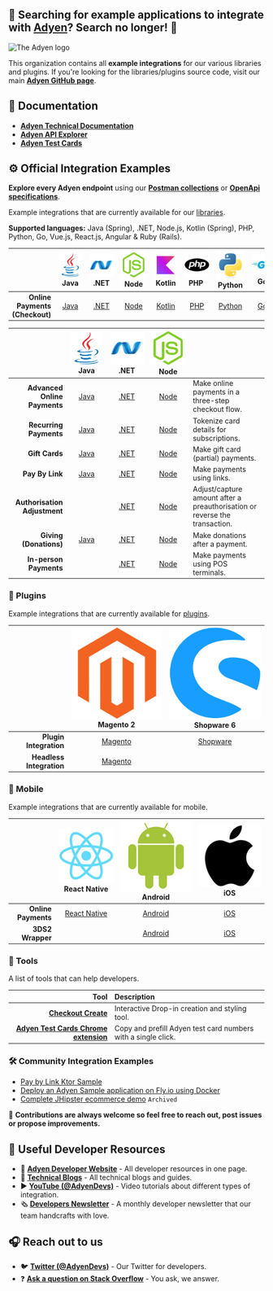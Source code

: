 ## 👋 Searching for example applications to integrate with [Adyen](https://www.adyen.com/)? Search no longer! 👋

<!-- ![The Adyen Logo](https://github.com/adyen-examples/.github/raw/main/images/logo.png) -->

<img src="https://github.com/adyen-examples/.github/raw/main/images/logo.png" height="100" alt="The Adyen logo">

This organization contains all **example integrations** for our various libraries and plugins. If you're looking for the libraries/plugins source code, visit our main [**Adyen GitHub page**](https://github.com/adyen).

## 📜 Documentation
* [**Adyen Technical Documentation**](https://docs.adyen.com/)
* [**Adyen API Explorer**](https://docs.adyen.com/api-explorer/)
* [**Adyen Test Cards**](https://docs.adyen.com/development-resources/test-cards/test-card-numbers/)

## ⚙️ Official Integration Examples
**Explore every Adyen endpoint** using our [**Postman collections**](https://www.postman.com/adyendev/workspace/adyen-apis/overview) or [**OpenApi specifications**](https://github.com/Adyen/adyen-openapi).

Example integrations that are currently available for our [libraries](https://github.com/adyen#server-side). 

**Supported languages:** Java (Spring), .NET, Node.js, Kotlin (Spring), PHP, Python, Go, Vue.js, React.js, Angular & Ruby (Rails).

|                                | [![Java (Spring)](https://raw.githubusercontent.com/devicons/devicon/1119b9f84c0290e0f0b38982099a2bd027a48bf1/icons/java/java-original.svg)](https://github.com/adyen-examples/adyen-java-spring-online-payments) &nbsp;&nbsp;Java&nbsp;&nbsp; | [![.NET](https://raw.githubusercontent.com/devicons/devicon/1119b9f84c0290e0f0b38982099a2bd027a48bf1/icons/dot-net/dot-net-original.svg)](https://github.com/adyen-examples/adyen-dotnet-online-payments) &nbsp;&nbsp;.NET&nbsp;&nbsp; | [![Node.js](https://raw.githubusercontent.com/devicons/devicon/1119b9f84c0290e0f0b38982099a2bd027a48bf1/icons/nodejs/nodejs-original.svg)](https://github.com/adyen-examples/adyen-node-online-payments) &nbsp;&nbsp;Node&nbsp;&nbsp; | [![Kotlin Spring](https://raw.githubusercontent.com/devicons/devicon/1119b9f84c0290e0f0b38982099a2bd027a48bf1/icons/kotlin/kotlin-original.svg)](https://github.com/adyen-examples/adyen-kotlin-spring-online-payments) &nbsp;Kotlin&nbsp; | [![PHP (Laravel)](https://raw.githubusercontent.com/devicons/devicon/1119b9f84c0290e0f0b38982099a2bd027a48bf1/icons/php/php-plain.svg)](https://github.com/adyen-examples/adyen-php-online-payments) &nbsp;&nbsp;PHP&nbsp;&nbsp;&nbsp; | [![Python](https://raw.githubusercontent.com/devicons/devicon/1119b9f84c0290e0f0b38982099a2bd027a48bf1/icons/python/python-original.svg)](https://github.com/adyen-examples/adyen-python-online-payments) &nbsp;Python&nbsp; | [![Go](https://raw.githubusercontent.com/devicons/devicon/1119b9f84c0290e0f0b38982099a2bd027a48bf1/icons/go/go-original-wordmark.svg)](https://github.com/adyen-examples/adyen-golang-online-payments) &nbsp;&nbsp;&nbsp;Go&nbsp;&nbsp;&nbsp; | [![Vue.js](https://raw.githubusercontent.com/devicons/devicon/1119b9f84c0290e0f0b38982099a2bd027a48bf1/icons/vuejs/vuejs-original.svg)](https://github.com/adyen-examples/adyen-vue-online-payments) &nbsp;&nbsp;Vue&nbsp;&nbsp; | [![React](https://raw.githubusercontent.com/devicons/devicon/1119b9f84c0290e0f0b38982099a2bd027a48bf1/icons/react/react-original.svg)](https://github.com/adyen-examples/adyen-react-online-payments) &nbsp;React&nbsp; | [![Angular](https://raw.githubusercontent.com/devicons/devicon/1119b9f84c0290e0f0b38982099a2bd027a48bf1/icons/angularjs/angularjs-original.svg)](https://github.com/adyen-examples/adyen-angular-online-payments) Angular | [![Ruby (Rails)](https://raw.githubusercontent.com/devicons/devicon/1119b9f84c0290e0f0b38982099a2bd027a48bf1/icons/rails/rails-plain.svg)](https://github.com/adyen-examples/adyen-rails-online-payments) &nbsp;&nbsp;Ruby&nbsp;&nbsp; |
|-------------------------------:|:-----------------------------------------------------------------------------------------------------------------------------------------------------------------------------------------------------------------------:|:--------------------------------------------------------------------------------------------------------------------------------------------------------------------------------------------------------------:|:-------------------------------------------------------------------------------------------------------------------------------------------------------------------------------------------------------------------:|:------------------------------------------------------------------------------------------------------------------------------------------------------------------------------------------------------------------------------------:|:--------------------------------------------------------------------------------------------------------------------------------------------------------------------------------------------------------:|:----------------------------------------------------------------------------------------------------------------------------------------------------------------------------------------------------------------:|:---------------------------------------------------------------------------------------------------------------------------------------------------------------------------------------------------------:|:--------------------------------------------------------------------------------------------------------------------------------------------------------------------------------------------------------:|:-----------------------------------------------------------------------------------------------------------------------------------------------------------------------------------------------------------:|:-------------------------------------------------------------------------------------------------------------------------------------------------------------------------------------------------------------------------:|:--------------------------------------------------------------------------------------------------------------------------------------------------------------------------------------------------------------:|
| **Online Payments (Checkout)** |                                                         [Java](https://github.com/adyen-examples/adyen-java-spring-online-payments/tree/main/checkout-example)                                                          |                                                       [.NET](https://github.com/adyen-examples/adyen-dotnet-online-payments/tree/main/checkout-example)                                                        |                                                           [Node](https://github.com/adyen-examples/adyen-node-online-payments/tree/main/checkout-example)                                                           |                                                                           [Kotlin](https://github.com/adyen-examples/adyen-kotlin-spring-online-payments)                                                                            |                                                                    [PHP](https://github.com/adyen-examples/adyen-php-online-payments)                                                                    |                                                                     [Python](https://github.com/adyen-examples/adyen-python-online-payments)                                                                     |                                                                   [Go](https://github.com/adyen-examples/adyen-golang-online-payments)                                                                    |                                                                    [Vue](https://github.com/adyen-examples/adyen-vue-online-payments)                                                                    |                                                                   [React](https://github.com/adyen-examples/adyen-react-online-payments)                                                                    |                                                                        [Angular](https://github.com/adyen-examples/adyen-angular-online-payments)                                                                         |                                                                     [Ruby](https://github.com/adyen-examples/adyen-rails-online-payments)                                                                      | 



|                                    | [![Java (Spring)](https://raw.githubusercontent.com/devicons/devicon/1119b9f84c0290e0f0b38982099a2bd027a48bf1/icons/java/java-original.svg)](https://github.com/adyen-examples/adyen-java-spring-online-payments) &nbsp;&nbsp;Java&nbsp;&nbsp; | [![.NET](https://raw.githubusercontent.com/devicons/devicon/1119b9f84c0290e0f0b38982099a2bd027a48bf1/icons/dot-net/dot-net-original.svg)](https://github.com/adyen-examples/adyen-dotnet-online-payments) &nbsp;&nbsp;.NET&nbsp;&nbsp; | [![Node.js](https://raw.githubusercontent.com/devicons/devicon/1119b9f84c0290e0f0b38982099a2bd027a48bf1/icons/nodejs/nodejs-original.svg)](https://github.com/adyen-examples/adyen-node-online-payments) &nbsp;&nbsp;Node&nbsp;&nbsp; |                                                                            |
|-----------------------------------:|:---------------------------------------------------------------------------------------------------------------------------------------------------------------------------------------------------------------------------------------------:|:--------------------------------------------------------------------------------------------------------------------------------------------------------------------------------------------------------------------------------------:|:-------------------------------------------------------------------------------------------------------------------------------------------------------------------------------------------------------------------------------------:|:---------------------------------------------------------------------------|
|       **Advanced Online Payments** |                                                                [Java](https://github.com/adyen-examples/adyen-java-spring-online-payments/tree/main/checkout-example-advanced)                                                                |                                                               [.NET](https://github.com/adyen-examples/adyen-dotnet-online-payments/tree/main/checkout-example-advanced)                                                               |                                                               [Node](https://github.com/adyen-examples/adyen-node-online-payments/tree/main/checkout-example-advanced)                                                                | Make online payments in a three-step checkout flow.                        |
|             **Recurring Payments** |                                                                   [Java](https://github.com/adyen-examples/adyen-java-spring-online-payments/tree/main/subscription-example)                                                                  |                                                                 [.NET](https://github.com/adyen-examples/adyen-dotnet-online-payments/tree/main/subscription-example)                                                                  |                                                                  [Node](https://github.com/adyen-examples/adyen-node-online-payments/tree/main/subscription-example)                                                                  | Tokenize card details for subscriptions.                                   |
|                     **Gift Cards** |                                                                     [Java](https://github.com/adyen-examples/adyen-java-spring-online-payments/tree/main/giftcard-example)                                                                    |                                                                   [.NET](https://github.com/adyen-examples/adyen-dotnet-online-payments/tree/main/giftcard-example)                                                                    |                                                                    [Node](https://github.com/adyen-examples/adyen-node-online-payments/tree/main/giftcard-example)                                                                    | Make gift card (partial) payments.                                         |
|                    **Pay By Link** |                                                                    [Java](https://github.com/adyen-examples/adyen-java-spring-online-payments/tree/main/paybylink-example)                                                                    |                                                                   [.NET](https://github.com/adyen-examples/adyen-dotnet-online-payments/tree/main/paybylink-example)                                                                   |                                                                [Node](https://github.com/adyen-examples/adyen-node-online-payments/tree/main/paybylink-example)                                                                       | Make payments using links.                                                 |
|       **Authorisation Adjustment** |                                                                                                                                                                                                                                               |                                                           [.NET](https://github.com/adyen-examples/adyen-dotnet-online-payments/tree/main/authorisation-adjustment-example)                                                            |                                                            [Node](https://github.com/adyen-examples/adyen-node-online-payments/tree/main/authorisation-adjustment-example)                                                            | Adjust/capture amount after a preauthorisation or reverse the transaction. |
|             **Giving (Donations)** |                                                                      [Java](https://github.com/adyen-examples/adyen-java-spring-online-payments/tree/main/giving-example)                                                                     |                                                                 [.NET](https://github.com/adyen-examples/adyen-dotnet-online-payments/tree/main/giving-example)                                                                        |                                                                     [Node](https://github.com/adyen-examples/adyen-node-online-payments/tree/main/giving-example)                                                                     | Make donations after a payment.                                            |
|             **In-person Payments** |                                                                                                                                                                                                                                               |                                                              [.NET](https://github.com/adyen-examples/adyen-dotnet-online-payments/tree/main/in-person-payments-example)                                                               | [Node](https://github.com/adyen-examples/adyen-node-online-payments/tree/main/in-person-payments-example)                                                                                                                                                                                                                                      | Make payments using POS terminals.                                         |



### 🔌 Plugins
Example integrations that are currently available for [plugins](https://github.com/adyen#plugins).

|                          | [![Magento 2](https://raw.githubusercontent.com/devicons/devicon/1119b9f84c0290e0f0b38982099a2bd027a48bf1/icons/magento/magento-original.svg)](https://github.com/adyen-examples/adyen-magento-plugin-demo) &nbsp;Magento 2&nbsp; | [![Shopware 6](https://raw.githubusercontent.com/devicons/devicon/1119b9f84c0290e0f0b38982099a2bd027a48bf1/icons/shopware/shopware-original.svg)](https://github.com/adyen-examples/adyen-shopware-plugin-demo)  Shopware 6 |
|-------------------------:|:---------------------------------------------------------------------------------------------------------------------------------------------------------------------------------------------------------------------------------:|:---------------------------------------------------------------------------------------------------------------------------------------------------------------------------------------------------------------------------:|
|   **Plugin Integration** |                                                                              [Magento](https://github.com/adyen-examples/adyen-magento-plugin-demo)                                                                               |                                                                          [Shopware](https://github.com/adyen-examples/adyen-shopware-plugin-demo)                                                                           |
| **Headless Integration** |                                                                                [Magento](https://github.com/adyen-examples/magento-headless-demo)                                                                                 |                                                                                                                                                                                                                             |

### 📱 Mobile
Example integrations that are currently available for mobile.

|                      | [![React Native](https://raw.githubusercontent.com/devicons/devicon/1119b9f84c0290e0f0b38982099a2bd027a48bf1/icons/react/react-original.svg)](https://github.com/Adyen/adyen-react-native) React Native | [![Android](https://raw.githubusercontent.com/devicons/devicon/1119b9f84c0290e0f0b38982099a2bd027a48bf1/icons/android/android-plain.svg)](https://github.com/Adyen/adyen-android) &nbsp;&nbsp;&nbsp;&nbsp;Android&nbsp;&nbsp;&nbsp;&nbsp;  | [![iOS](https://raw.githubusercontent.com/devicons/devicon/1119b9f84c0290e0f0b38982099a2bd027a48bf1/icons/apple/apple-original.svg)](https://github.com/Adyen/adyen-ios) &nbsp;&nbsp;&nbsp;&nbsp;&nbsp;&nbsp;iOS&nbsp;&nbsp;&nbsp;&nbsp;&nbsp;&nbsp; |
|---------------------:|:-------------------------------------------------------------------------------------------------------------------------------------------------------------------------------------------------------:|:------------------------------------------------------------------------------------------------------------------------------------------------------------------------------------------------------------------------------------------:|:----------------------------------------------------------------------------------------------------------------------------------------------------------------------------:|
|  **Online Payments** |                                                            [React Native](https://github.com/Adyen/adyen-react-native/tree/develop/example)                                                             |                                                                                 [Android](https://github.com/adyen-examples/adyen-android-online-payments)                                                                                 |                                                         [iOS](https://github.com/Adyen/adyen-ios/tree/develop/Demo)                                                          |  
|     **3DS2 Wrapper** |                                                                                                                                                                                                         |                                                                                           [Android](https://github.com/Adyen/adyen-3ds2-android)                                                                                           |                                                                [iOS](https://github.com/Adyen/adyen-3ds2-ios)                                                                | 


### 🔧 Tools
A list of tools that can help developers.

|                                                                     Tool | Description                                     |
|-------------------------------------------------------------------------:|:------------------------------------------------|
| [**Checkout Create**](https://github.com/adyen-examples/checkoutCreate/) | Interactive Drop-in creation and styling tool. | 
| [**Adyen Test Cards Chrome extension**](https://chrome.google.com/webstore/detail/adyen-test-cards/icllkfleeahmemjgoibajcmeoehkeoag) | Copy and prefill Adyen test card numbers with a single click. |

### 🛠️ Community Integration Examples
* [Pay by Link Ktor Sample](https://github.com/jlengrand/pay-by-link-sample-kotlin)
* [Deploy an Adyen Sample application on Fly.io using Docker](https://github.com/gcatanese/adyen-java-spring-online-payments-fly)
* [Complete JHipster ecommerce demo](https://github.com/adyen-examples/adyen-java-react-ecommerce-example) `Archived`

🌈 **Contributions are always welcome so feel free to reach out, post issues or propose improvements.**

## 📖 Useful Developer Resources
* 💚 [**Adyen Developer Website**](https://developers.adyen.com) - All developer resources in one page.
* 📓 [**Technical Blogs**](https://www.adyen.com/blog/category/tech) - All technical blogs and guides.
* ▶️ [**YouTube (@AdyenDevs)**](https://www.youtube.com/@adyendevs) - Video tutorials about different types of integration.
* 🗞️ [**Developers Newsletter**](https://developers.adyen.com/newsletter-archive/) - A monthly developer newsletter that our team handcrafts with love.

## 🎧 Reach out to us
- 🐦 [**Twitter (@AdyenDevs)**](https://twitter.com/AdyenDevs) - Our Twitter for developers.
- ❓ [**Ask a question on Stack Overflow**](https://stackoverflow.com/questions/tagged/adyen) - You ask, we answer.
